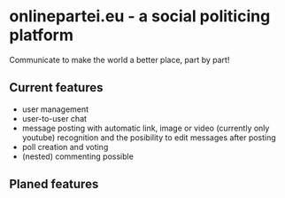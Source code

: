 # onlinepartei.eu - a social politicing platform
Communicate to make the world a better place, part by part!

## Current features
* user management
* user-to-user chat
* message posting with automatic link, image or video (currently only youtube) recognition and the posibility to edit messages after posting
* poll creation and voting
* (nested) commenting possible

## Planed features